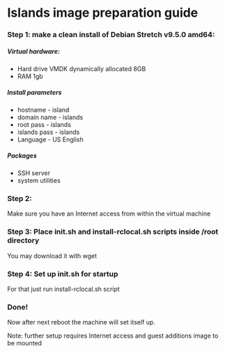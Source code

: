 # Islands image preparation guide

### Step 1: make a clean install of Debian Stretch v9.5.0 amd64:


##### Virtual hardware:
* Hard drive VMDK dynamically allocated 8GB
* RAM 1gb

##### Install parameters
* hostname - island
* domain name - islands
* root pass - islands
* islands pass - islands
* Language - US English

##### Packages
* SSH server 
* system utilities


### Step 2:
Make sure you have an Internet access from within the virtual machine


### Step 3: Place init.sh and install-rclocal.sh scripts inside /root directory
You may download it with wget

### Step 4: Set up init.sh for startup 
For that just run install-rclocal.sh script

### Done!
Now after next reboot the machine will set itself up.


Note: further setup requires Internet access and  guest additions image to be mounted



